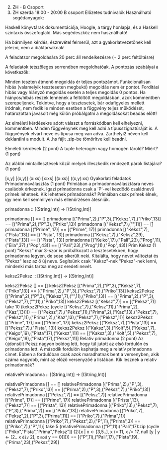 2. ZH - B Csoport
2. ZH szerda 18:00 - 20:00 B csoport
Előzetes tudnivalók
Használható segédanyagok:

Haskell könyvtárak dokumentációja,
Hoogle,
a tárgy honlapja, és a
Haskell szintaxis összefoglaló.
Más segédeszköz nem használható!

Ha bármilyen kérdés, észrevétel felmerül, azt a gyakorlatvezetőnek kell jelezni, nem a diáktársaknak!

A feladatsor megoldására 20 perc áll rendelkezésre (+ 2 perc feltöltésre)

A feladatok tetszőleges sorrendben megoldhatóak. A pontozás szabályai a következők:

Minden teszten átmenő megoldás ér teljes pontszámot.
Funkcionálisan hibás (valamelyik teszteseten megbukó) megoldás nem ér pontot.
Fordítási hibás vagy hiányzó megoldás esetén a teljes megoldás 0 pontos.
Ha hiányos/hibás részek lennének a feltöltött megoldásban, azok kommentben szerepeljenek.
Tekintve, hogy a tesztesetek, bár odafigyelés mellett íródnak, nem fedik le minden esetben a függvény teljes működését, határozottan javasolt még külön próbálgatni a megoldásokat beadás előtt!

Az elméleti kérdésekre adott választ a forráskódban kell elhelyezni, kommentben. Minden függvénynek meg kell adni a típusszignatúráját is. A függvények elvárt neve és típusa meg van adva. Zarthelyi2 néven kell deklarálni a modult. A .hs fájlt .zip-be tömörítve kell beadni.

Elméleti kérdések (2 pont)
A tuple heterogén vagy homogén tároló? Miért? (1 pont)

Az alábbi mintaillesztések közül melyek illeszkedik rendezett párok listájára? (1 pont)

[x,y]
[(x,y)]
(x:xs)
[x:xs]
[(x:xs)]
((x,y):xs)
Gyakorlati feladatok
Prímadonnaválasztás (1 pont)
Prímiában a prímadonnaválasztásra neves családok érkeznek. Igazi prímadonna csak a 'P'-vel kezdődő családnevű prímek lehetnek. Kik lehetnek prímadonnák? Prímiában csak prímek élnek, így nem kell semmilyen más ellenőrzésen átesniük.

primadonna :: [(String,Int)] -> [(String,Int)]

primadonna [] == []
primadonna [("Prima",2),("P",3),("Keksz",7),("Priko",13)] == [("Prima",2),("P",3),("Priko",13)]
primadonna [("Keksz",7),("",11)] == []
primadonna [("Prime", 17)] == [("Prime", 17)]
primadonna [("Keksz",7),("Pista",13)] == [("Pista", 13)]
primadonna [("Keksz",7),("Keksz",29),("Pista",13)] == [("Pista", 13)]
primadonna [("Keiko",17),("Pali",23),("Prog",11),("Eila",37),("Pop",43)] == [("Pali",23),("Prog",11),("Pop",43)]
Prím Keksz (1 pont)
"Keksz" már 3-szor is próbálkozott a tesztesetekben, hogy prímadonna legyen, de sose sikerült neki. Kitalálta, hogy nevet változtat és "Peksz" lesz az ő új neve. Segítsünk csak "Keksz"-nek "Peksz"-nek lenni, mindenki más tartsa meg az eredeti nevét.

keksz2Peksz :: [(String,Int)] -> [(String,Int)]

keksz2Peksz [] == []
keksz2Peksz [("Prima",2),("P",3),("Keksz",7),("Priko",13)] == [("Prima",2),("P",3),("Peksz",7),("Priko",13)]
keksz2Peksz [("Prima",2),("P",3),("Keksz",7),("",11),("Priko",13)] == [("Prima",2),("P",3),("Peksz",7),("",11),("Priko",13)]
keksz2Peksz [("Keksz",7)] == [("Peksz",7)]
take 10 (keksz2Peksz (cycle [("Keksz",7),("Keksz",11),("Prima",2),("Kaz",13)])) == [("Peksz",7),("Peksz",11),("Prima",2),("Kaz",13),("Peksz",7),("Peksz",11),("Prima",2),("Kaz",13),("Peksz",7),("Peksz",11)]
keksz2Peksz [("Prime", 17)] == [("Prime", 17)]
keksz2Peksz [("Keksz",7),("Pista",13)] == [("Peksz",7),("Pista", 13)]
keksz2Peksz [("Kaksz",3),("Kolt",5),("Keksz",7),("Keigo",19),("Pista",17),("Keksz",11)] == [("Kaksz",3),("Kolt",5),("Peksz",7),("Keigo",19),("Pista",17),("Peksz",11)]
Relatív prímadonna (2 pont)
Az újdonsült Peksz nagyon boldog lett, hogy túl jutott az első fordulón és prímadonna lett. A második fordulón kaphatja meg a relatív prímadonna címet. Ebben a fordulóban csak azok maradhatnak bent a versenyben, akik száma nagyobb, mint az előző versenyzőé a listában. Kik lesznek a relatív prímadonnák?

relativePrimadonna :: [(String,Int)] -> [(String,Int)]

relativePrimadonna [] == []
relativePrimadonna [("Prima",2),("P",3),("Peksz",7),("Priko",13)] == [("Prima",2),("P",3),("Peksz",7),("Priko",13)]
relativePrimadonna [("Peksz",7)] == [("Peksz",7)]
relativePrimadonna [("Prime", 17)] == [("Prime", 17)]
relativePrimadonna [("Prista",13),("Peksz",7)] == [("Prista", 13)]
relativePrimadonna [("Priko",13),("Peksz",7),("P",3),("Prima",2)] == [("Priko",13)]
relativePrimadonna [("Priko",7),("Peksz",2),("P",3),("Prima",11)] == [("Priko",7),("Prima",11)]
relativePrimadonna [("Priko",7),("Peksz",2),("P",11),("Prima",3)] == [("Priko",7),("P",11)]
take 5 (relativePrimadonna (("P",11):("Pali",17):zip (cycle ["Priko","Pista","Prima","Peksz"]) (2:[x | x <- [3,5..], x /= 11, x /= 17, null [y | y <- [2.. x `div` 2], x `mod` y == 0]]))) == [("P",11),("Pali",17),("Pista",19),("Prima",23),("Peksz",29)]